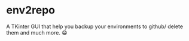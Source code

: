# env2repo
A TKinter GUI that help you backup your environments to github/ delete them and much more. :grin:
